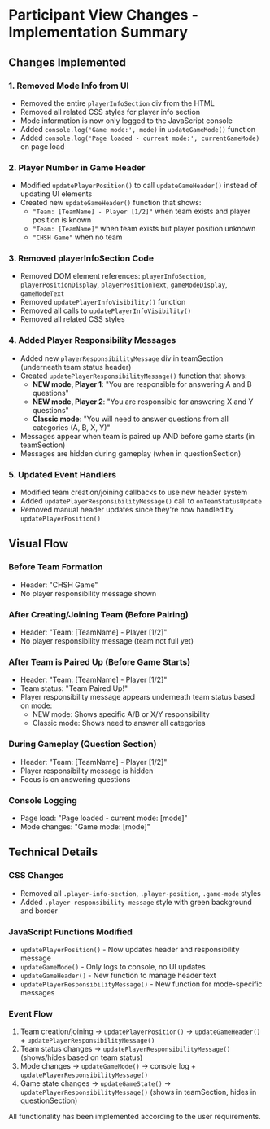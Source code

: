 # Participant View Changes - Implementation Summary

## Changes Implemented

### 1. **Removed Mode Info from UI**
- Removed the entire `playerInfoSection` div from the HTML
- Removed all related CSS styles for player info section
- Mode information is now only logged to the JavaScript console
- Added `console.log('Game mode:', mode)` in `updateGameMode()` function
- Added `console.log('Page loaded - current mode:', currentGameMode)` on page load

### 2. **Player Number in Game Header**
- Modified `updatePlayerPosition()` to call `updateGameHeader()` instead of updating UI elements
- Created new `updateGameHeader()` function that shows:
  - `"Team: [TeamName] - Player [1/2]"` when team exists and player position is known
  - `"Team: [TeamName]"` when team exists but player position unknown
  - `"CHSH Game"` when no team

### 3. **Removed playerInfoSection Code**
- Removed DOM element references: `playerInfoSection`, `playerPositionDisplay`, `playerPositionText`, `gameModeDisplay`, `gameModeText`
- Removed `updatePlayerInfoVisibility()` function
- Removed all calls to `updatePlayerInfoVisibility()`
- Removed all related CSS styles

### 4. **Added Player Responsibility Messages**
- Added new `playerResponsibilityMessage` div in teamSection (underneath team status header)
- Created `updatePlayerResponsibilityMessage()` function that shows:
  - **NEW mode, Player 1**: "You are responsible for answering A and B questions"
  - **NEW mode, Player 2**: "You are responsible for answering X and Y questions"  
  - **Classic mode**: "You will need to answer questions from all categories (A, B, X, Y)"
- Messages appear when team is paired up AND before game starts (in teamSection)
- Messages are hidden during gameplay (when in questionSection)

### 5. **Updated Event Handlers**
- Modified team creation/joining callbacks to use new header system
- Added `updatePlayerResponsibilityMessage()` call to `onTeamStatusUpdate` 
- Removed manual header updates since they're now handled by `updatePlayerPosition()`

## Visual Flow

### Before Team Formation
- Header: "CHSH Game"
- No player responsibility message shown

### After Creating/Joining Team (Before Pairing)
- Header: "Team: [TeamName] - Player [1/2]"
- No player responsibility message (team not full yet)

### After Team is Paired Up (Before Game Starts)
- Header: "Team: [TeamName] - Player [1/2]"
- Team status: "Team Paired Up!"
- Player responsibility message appears underneath team status based on mode:
  - NEW mode: Shows specific A/B or X/Y responsibility
  - Classic mode: Shows need to answer all categories

### During Gameplay (Question Section)
- Header: "Team: [TeamName] - Player [1/2]"
- Player responsibility message is hidden
- Focus is on answering questions

### Console Logging
- Page load: "Page loaded - current mode: [mode]"
- Mode changes: "Game mode: [mode]"

## Technical Details

### CSS Changes
- Removed all `.player-info-section`, `.player-position`, `.game-mode` styles
- Added `.player-responsibility-message` style with green background and border

### JavaScript Functions Modified
- `updatePlayerPosition()` - Now updates header and responsibility message
- `updateGameMode()` - Only logs to console, no UI updates
- `updateGameHeader()` - New function to manage header text
- `updatePlayerResponsibilityMessage()` - New function for mode-specific messages

### Event Flow
1. Team creation/joining → `updatePlayerPosition()` → `updateGameHeader()` + `updatePlayerResponsibilityMessage()`
2. Team status changes → `updatePlayerResponsibilityMessage()` (shows/hides based on team status)
3. Mode changes → `updateGameMode()` → console log + `updatePlayerResponsibilityMessage()`
4. Game state changes → `updateGameState()` → `updatePlayerResponsibilityMessage()` (shows in teamSection, hides in questionSection)

All functionality has been implemented according to the user requirements.